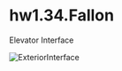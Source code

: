 # hw1.34.Fallon
Elevator Interface

![ExteriorInterface](https://user-images.githubusercontent.com/45009373/65208872-f3486d80-da5b-11e9-8800-2cb99ef776b0.jpg)
